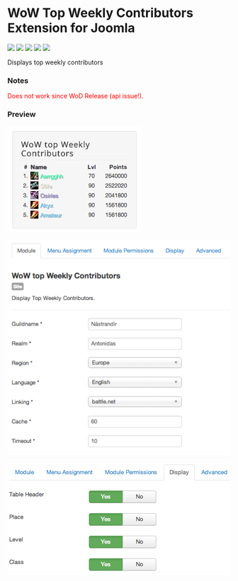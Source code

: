 # WoW Top Weekly Contributors Extension for Joomla

![](https://img.shields.io/static/v1?label=Joomla&message=3.X&style=flat&logo=joomla&logoColor=orange&color=blue)
![](https://img.shields.io/github/release/z-index-net/joomla-module-wow-top-weekly-contributors.svg)
![](https://img.shields.io/github/downloads/z-index-net/joomla-module-wow-top-weekly-contributors/total.svg)
![](https://img.shields.io/badge/Maintained%3F-no-red.svg)
![](https://img.shields.io/github/license/z-index-net/joomla-module-wow-top-weekly-contributors.svg)

Displays top weekly contributors

### Notes
<span style="color: #ff0000;">Does not work since WoD Release (api issue!).</span>

### Preview

![Screenshot](./screenshots/mod_wow_top_weekly_contributors.0.png?raw=true)

![Screenshot](./screenshots/mod_wow_top_weekly_contributors.1.png?raw=true)

![Screenshot](./screenshots/mod_wow_top_weekly_contributors.2.png?raw=true)

